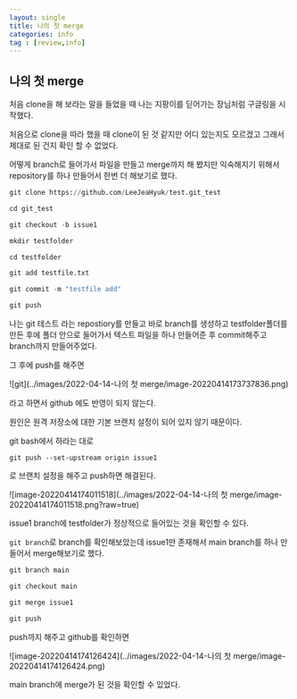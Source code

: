 ```yaml
---
layout: single
title: 나의 첫 merge
categories: info
tag : [review,info]
---
```


## 나의 첫 merge

처음 clone을 해 보라는 말을 들었을 때 나는 지팡이를 딛어가는 장님처럼 구글링을 시작했다. 

처음으로 clone을 따라 했을 때 clone이 된 것 같지만 어디 있는지도 모르겠고 그래서 제대로 된 건지 확인 할 수 없었다.

어떻게 branch로 들어가서 파일을 만들고 merge까지 해 봤지만 익숙해지기 위해서 repository를 하나 만들어서 한번 더 해보기로 했다.

```py
git clone https://github.com/LeeJeaHyuk/test.git_test

cd git_test

git checkout -b issue1

mkdir testfolder

cd testfolder

git add testfile.txt

git commit -m "testfile add"

git push
```



나는 git 테스트 라는 repostiory를 만들고 바로 branch를 생성하고  testfolder폴더를 만든 후에 폴더 안으로 들어가서 텍스트 파일을 하나 만들어준 후 commit해주고 branch까지 만들어주었다.

그 후에 push를 해주면

![git](../images/2022-04-14-나의 첫 merge/image-20220414173737836.png)

라고 하면서 github 에도 반영이 되지 않는다.

원인은 원격 저장소에 대한 기본 브랜치 설정이 되어 있지 않기 때문이다. 

git bash에서 하라는 대로 

`git push --set-upstream origin issue1`

로 브랜치 설정을 해주고 push하면 해결된다.

![image-20220414174011518](../images/2022-04-14-나의 첫 merge/image-20220414174011518.png?raw=true)



issue1 branch에 testfolder가 정상적으로 들어있는 것을 확인할 수 있다. 

`git branch`로 branch를 확인해보았는데 issue1만 존재해서 main  branch를 하나 만들어서 merge해보기로 했다.

```py
git branch main

git checkout main

git merge issue1

git push
```

push까지 해주고 github를 확인하면

![image-20220414174126424](../images/2022-04-14-나의 첫 merge/image-20220414174126424.png)

main branch에 merge가 된 것을 확인할 수 있었다.



